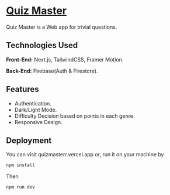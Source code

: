 # [Quiz Master](https://quizmasterr.vercel.app/)

Quiz Master is a Web app for trivial questions.


## Technologies Used

**Front-End:** Next.js, TailwindCSS, Framer Motion.

**Back-End:** Firebase(Auth & Firestore).


## Features

- Authentication.
- Dark/Light Mode.
- Difficulty Decision based on points in each genre.
- Responsive Design.


## Deployment

You can visit quizmasterr.vercel.app or, run it on your machine by
```bash
npm install
```
Then 
```bash 
npm run dev
```
